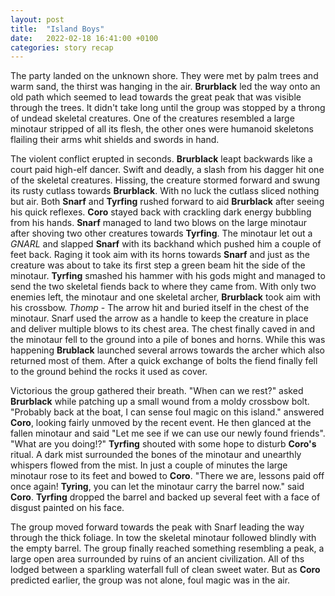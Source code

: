 ```yaml
---
layout: post
title:  "Island Boys"
date:   2022-02-18 16:41:00 +0100
categories: story recap
---
```

The party landed on the unknown shore. They were met by palm trees and warm sand, the thirst was hanging in the air. **Brurblack** led the way onto an old path which seemed to lead towards the great peak that was visible through the trees. It didn't take long until the group was stopped by a throng of undead skeletal creatures. One of the creatures resembled a large minotaur stripped of all its flesh, the other ones were humanoid skeletons flailing their arms whit shields and swords in hand.

The violent conflict erupted in seconds. **Brurblack** leapt backwards like a court paid high-elf dancer. Swift and deadly, a slash from his dagger hit one of the skeletal creatures. Hissing, the creature stormed forward and swung its rusty cutlass towards **Brurblack**. With no luck the cutlass sliced nothing but air. Both **Snarf** and **Tyrfing** rushed forward to aid **Brurblack** after seeing his quick reflexes. **Coro** stayed back with crackling dark energy bubbling from his hands. **Snarf** managed to land two blows on the large minotaur after shoving two other creatures towards **Tyrfing**. The minotaur let out a *GNARL* and slapped **Snarf** with its backhand which pushed him a couple of feet back. Raging it took aim with its horns towards **Snarf** and just as the creature was about to take its first step a green beam hit the side of the minotaur. **Tyrfing** smashed his hammer with his gods might and managed to send the two skeletal fiends back to where they came from. With only two enemies left, the minotaur and one skeletal archer, **Brurblack** took aim with his crossbow. *Thomp* - The arrow hit and buried itself in the chest of the minotaur. Snarf used the arrow as a handle to keep the creature in place and deliver multiple blows to its chest area. The chest finally caved in and the minotaur fell to the ground into a pile of bones and horns. While this was happening **Brublack** launched several arrows towards the archer which also returned most of them. After a quick exchange of bolts the fiend finally fell to the ground behind the rocks it used as cover.

Victorious the group gathered their breath. "When can we rest?" asked **Brurblack** while patching up a small wound from a moldy crossbow bolt. "Probably back at the boat, I can sense foul magic on this island." answered **Coro**, looking fairly unmoved by the recent event. He then glanced at the fallen minotaur and said "Let me see if we can use our newly found friends". "What are you doing!?" **Tyrfing** shouted with some hope to disturb **Coro's** ritual. A dark mist surrounded the bones of the minotaur and unearthly whispers flowed from the mist. In just a couple of minutes the large minotaur rose to its feet and bowed to **Coro**. "There we are, lessons paid off once again! **Tyring**, you can let the minotaur carry the barrel now." said **Coro**. **Tyrfing** dropped the barrel and backed up several feet with a face of disgust painted on his face. 

The group moved forward towards the peak with Snarf leading the way through the thick foliage. In tow the skeletal minotaur followed blindly with the empty barrel. The group finally reached something resembling a peak, a large open area surrounded by ruins of an ancient civilization. All of ths lodged between a sparkling waterfall full of clean sweet water. But as **Coro** predicted earlier, the group was not alone, foul magic was in the air.
